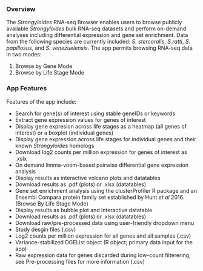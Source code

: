 ### Overview  
The *Strongyloides* RNA-seq Browser enables users to browse publicly
available *Strongyloides* bulk RNA-seq datasets and perform on-demand
analyses including differential expression and gene set enrichment. Data
from the following species are currently included: *S. stercoralis*, *S.ratti*,
*S. papillosus*, and *S. venezuelensis*. The app permits
browsing RNA-seq data in two modes:

1.  Browse by Gene Mode
2.  Browse by Life Stage Mode

### App Features  
Features of the app include:

-   Search for gene(s) of interest using stable geneIDs or keywords
-   Extract gene expression values for genes of interest
-   Display gene expresion across life stages as a heatmap (all
genes of interest) or a boxplot (individual genes)
- Display gene expression across life stages for individual genes and their known *Strongyloides* homologs
-   Download log2 counts per million expression for genes of
interest as .xslx
-   On demand limma-voom-based pairwise differential gene expression
analysis
-   Display results as interactive volcano plots and datatables
-   Download results as .pdf (plots) or .xlsx (datatables)
-   Gene set enrichment analysis using the clusterProfiler R package and
an Ensembl Compara protein family set established by Hunt *et al* 2016. 
(Browse By Life Stage Mode)
-   Display results as bubble plot and interactive datatable
-   Download results as .pdf (plots) or .xlsx (datatables)
-   Download raw/pre-processed data using user-friendly dropdown menu
-   Study desgin files (.csv)
-   Log2 counts per million expression for all genes and all samples
(.csv)
-   Variance-stabilized DGEList object (R object; primary data input
for the app)
-   Raw expression data for genes discarded during low-count
filterering; see Pre-processing files for more information
(.csv)
